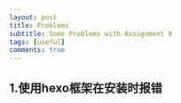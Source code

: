 ```yaml
---
layout: post
title: Problems
subtitle: Some Problems with Assignment 9
tags: [useful]
comments: true
---
```

## 1.使用hexo框架在安装时报错

## 
